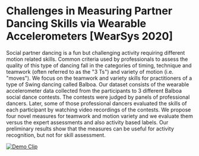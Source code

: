 # Challenges in Measuring Partner Dancing Skills via Wearable Accelerometers [WearSys 2020]

Social partner dancing is a fun but challenging activity requiring different motion related skills. Common criteria used by professionals to assess the quality of this type of dancing fall in the categories of timing, technique and teamwork (often referred to as the "3 Ts") and variety of motion (i.e. "moves"). We focus on the teamwork and variety skills for practitioners of a type of Swing dancing called Balboa. Our dataset consists of the wearable accelerometer data collected from the participants to 3 different Balboa social dance contests. The contests were judged by panels of professional dancers. Later, some of those professional dancers evaluated the skills of each participant by watching video recordings of the contests. We propose four novel measures for teamwork and motion variety and we evaluate them versus the expert assessments and also activity based labels. Our preliminary results show that the measures can be useful for activity recognition, but not for skill assessment.

[![Demo Clip](https://img.youtube.com/vi/8ob1n9QUgTE/hqdefault.jpg)](https://youtu.be/8ob1n9QUgTE)

